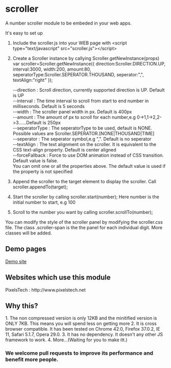 scroller
========

A number scroller module to be embeded in your web apps.

It's easy to set up

1. Include the scroller.js into your WEB page with &lt;script type="text/javascript" src="scroller.js"&gt;&lt;/script&gt;
2. Create a Scroller instance by callying Scroller.getNewInstance(props)
   var scroller=Scroller.getNewInstance({
  	direction:Scroller.DIRECTION.UP,
  	interval:3000,
  	width:200,
  	amount:80,
   seperatorType:Scroller.SEPERATOR.THOUSAND,
   seperator:",",
   textAlign:"right"
   });

   --direction : Scroll direction, currently supported direction is UP. Default is UP<br/>
   --interval  : The time interval to scroll from start to end number in milliseconds. Default is 5 seconds<br/>
   --width     : The scroller panel width in px. Default is 400px<br/>
   --amount    : The amount of px to scroll for each number,e.g 0->1,1->2,2->3......Default is 250px<br/>
   --seperatorType : The seperatorType to be used, default is NONE. Possible values are Scroller.SEPERATOR.[NONE|THOUSAND|TIME]<br/>
   --seperator : The seperator symbol,e.g ",". Default is no seperator<br/>
   --textAlign : The text alignment on the scroller. It is equivalent to the CSS text-align property. Default is center aligned<br/>
   --forceFallback : Force to use DOM animation instead of CSS transition. Default value is false.<br/>
   You can omit one or all the properties above. The default value is used if the property is not specified

3. Append the scroller to the target element to display the scroller. Call scroller.appendTo(target);
4. Start the scroller by calling scroller.start(number); Here number is the initial number to start, e.g 100
5. Scroll to the number you want by calling scroller.scrollTo(number);

You can modify the style of the scroller panel by modifying the scroller.css file. The class .scroller-span is the the panel for each individual digit. More classes will be added.

<h2>Demo pages</h2>
<a href="http://www.pixelstech.net/application/index.php?app_name=scrolljs">Demo site</a>

<h2>Websites which use this module</h2>
   PixelsTech : http://www.pixelstech.net

<h2>Why this?</h2>
1. The non compressed version is only 12KB and the minitified version is ONLY 7KB. This means you will spend less on getting more
2. It is cross browser compatible. It has been tested on Chrome 42.0, Firefox 37.0.2, IE 11, Safari 5.1.7, Opera 29.0.
3. It has no dependency. It doesn't any other JS framework to work.
4. More...(Waiting for you to make itt.)

<h3>We welcome pull requests to improve its performance and benefit more people.</h3>
